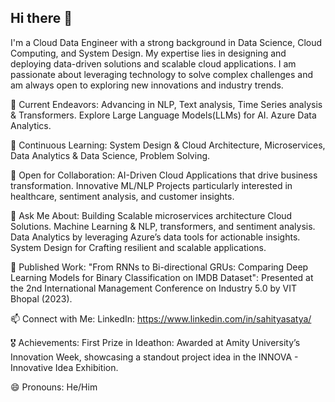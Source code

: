 ## Hi there 👋 

I'm a Cloud Data Engineer with a strong background in Data Science, Cloud Computing, and System Design. My expertise lies in designing and deploying data-driven solutions and scalable cloud applications. I am passionate about leveraging technology to solve complex challenges and am always open to exploring new innovations and industry trends.

🔭 Current Endeavors:
Advancing in NLP, Text analysis, Time Series analysis & Transformers.
Explore Large Language Models(LLMs) for AI.
Azure Data Analytics.

🌱 Continuous Learning:
System Design & Cloud Architecture,
Microservices,
Data Analytics & Data Science,
Problem Solving.

👥 Open for Collaboration:
AI-Driven Cloud Applications that drive business transformation.
Innovative ML/NLP Projects particularly interested in healthcare, sentiment analysis, and customer insights.

💬 Ask Me About:
Building Scalable microservices architecture Cloud Solutions.
Machine Learning & NLP, transformers, and sentiment analysis.
Data Analytics by leveraging Azure’s data tools for actionable insights.
System Design for Crafting resilient and scalable applications.

📄 Published Work:
"From RNNs to Bi-directional GRUs: Comparing Deep Learning Models for Binary Classification on IMDB Dataset": Presented at the 2nd International Management Conference on Industry 5.0 by VIT Bhopal (2023).

📫 Connect with Me:
LinkedIn: https://www.linkedin.com/in/sahityasatya/

🎖️ Achievements:
First Prize in Ideathon: Awarded at Amity University’s Innovation Week, showcasing a standout project idea in the INNOVA - Innovative Idea Exhibition.

😄 Pronouns:
He/Him

<!--
**sahitya12345/sahitya12345** is a ✨ _special_ ✨ repository because its `README.md` (this file) appears on your GitHub profile.

-->
